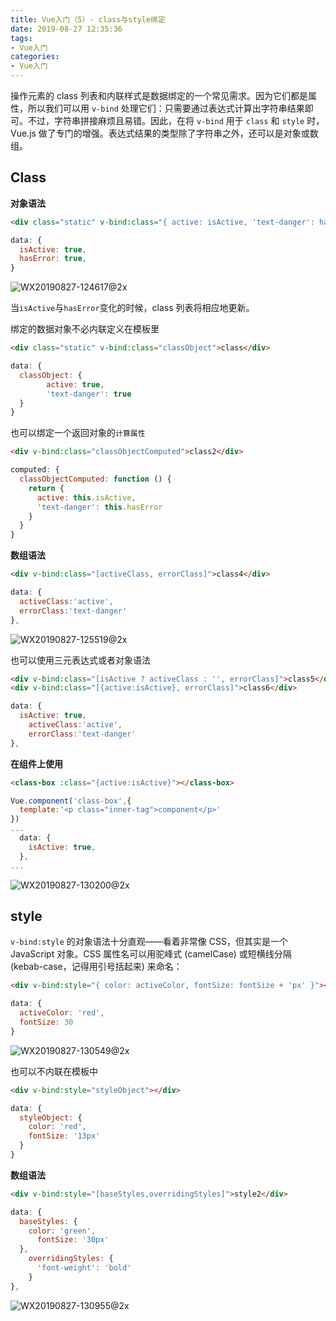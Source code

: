 ```yaml
---
title: Vue入门（5）- class与style绑定
date: 2019-08-27 12:35:36
tags: 
- Vue入门
categories: 
- Vue入门
---
```


操作元素的 class 列表和内联样式是数据绑定的一个常见需求。因为它们都是属性，所以我们可以用 `v-bind` 处理它们：只需要通过表达式计算出字符串结果即可。不过，字符串拼接麻烦且易错。因此，在将 `v-bind` 用于 `class` 和 `style` 时，Vue.js 做了专门的增强。表达式结果的类型除了字符串之外，还可以是对象或数组。

## Class

**对象语法**

```html
<div class="static" v-bind:class="{ active: isActive, 'text-danger': hasError }">class</div>
```

```javascript
data: {
  isActive: true,
  hasError: true,
}
```

![WX20190827-124617@2x](http://www.qinhanwen.xyz/WX20190827-124617@2x.png)

当`isActive`与`hasError`变化的时候，class 列表将相应地更新。



绑定的数据对象不必内联定义在模板里

```html
<div class="static" v-bind:class="classObject">class</div>
```

```javascript
data: {
  classObject: {
		active: true,
		'text-danger': true
  }
}
```



也可以绑定一个返回对象的`计算属性`

```html
<div v-bind:class="classObjectComputed">class2</div>
```

```javascript
computed: {
  classObjectComputed: function () {
    return {
      active: this.isActive,
      'text-danger': this.hasError
    }
  }
}
```



**数组语法**

```html
<div v-bind:class="[activeClass, errorClass]">class4</div>
```

```javascript
data: {
  activeClass:'active',
  errorClass:'text-danger'
},
```

![WX20190827-125519@2x](http://www.qinhanwen.xyz/WX20190827-125519@2x.png)



也可以使用三元表达式或者对象语法

```html
<div v-bind:class="[isActive ? activeClass : '', errorClass]">class5</div>
<div v-bind:class="[{active:isActive}, errorClass]">class6</div>
```

```javascript
data: {
  isActive: true,
	activeClass:'active',
	errorClass:'text-danger'
},
```



**在组件上使用**

```html
<class-box :class="{active:isActive}"></class-box>
```

```javascript
Vue.component('class-box',{
  template:'<p class="inner-tag">component</p>'
})
...
  data: {
    isActive: true,
  },
...
```

![WX20190827-130200@2x](http://www.qinhanwen.xyz/WX20190827-130200@2x.png)





## style

`v-bind:style` 的对象语法十分直观——看着非常像 CSS，但其实是一个 JavaScript 对象。CSS 属性名可以用驼峰式 (camelCase) 或短横线分隔 (kebab-case，记得用引号括起来) 来命名：

```HTML
<div v-bind:style="{ color: activeColor, fontSize: fontSize + 'px' }"></div>
```

```javascript
data: {
  activeColor: 'red',
  fontSize: 30
}
```

![WX20190827-130549@2x](http://www.qinhanwen.xyz/WX20190827-130549@2x.png)



也可以不内联在模板中

```html
<div v-bind:style="styleObject"></div>
```

```javascript
data: {
  styleObject: {
    color: 'red',
    fontSize: '13px'
  }
}
```



**数组语法**

```html
<div v-bind:style="[baseStyles,overridingStyles]">style2</div>
```

```javascript
data: {
  baseStyles: {
    color: 'green',
      fontSize: '30px'
  },
    overridingStyles: {
      'font-weight': 'bold'
    }
},
```

![WX20190827-130955@2x](http://www.qinhanwen.xyz/WX20190827-130955@2x.png)